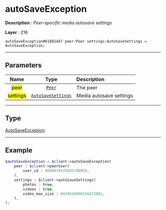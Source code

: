 # autoSaveException

**Description** : *Peer\-specific media autosave settings*

**Layer** : 216

```tl
autoSaveException#81602d47 peer:Peer settings:AutoSaveSettings = AutoSaveException;
```

---

## Parameters

| Name | Type | Description |
| :---: | :---: | :--- |
| <mark>peer</mark> | [`Peer`](type/Peer) | The peer |
| <mark>settings</mark> | [`AutoSaveSettings`](type/AutoSaveSettings) | Media autosave settings |

---

## Type

[AutoSaveException](type/AutoSaveException)

---

## Example

```php
$autoSaveException = $client->autoSaveException(
	peer : $client->peerUser(
		user_id : 4840874525845798058,
	),
	settings : $client->autoSaveSettings(
		photos : true,
		videos : true,
		video_max_size : 8420634090216472802,
	),
);
```
